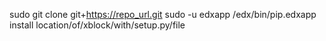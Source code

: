 sudo git clone git+https://repo_url.git
sudo -u edxapp /edx/bin/pip.edxapp install location/of/xblock/with/setup.py/file

